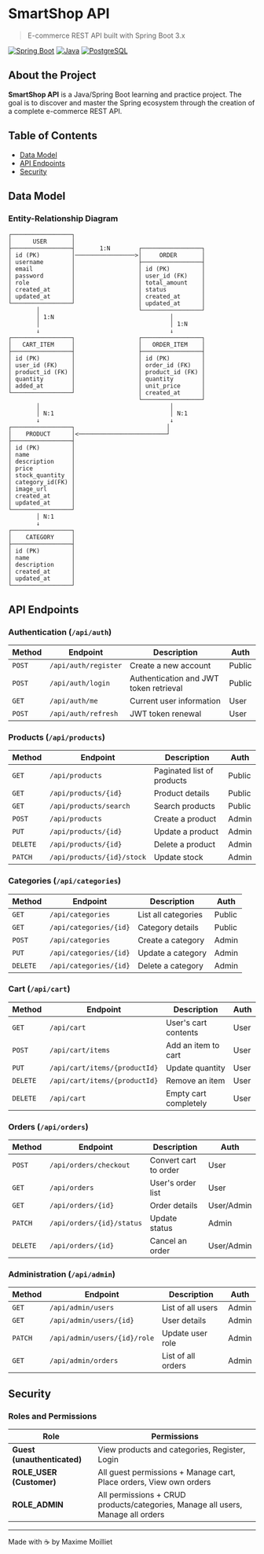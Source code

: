 # SmartShop API

> E-commerce REST API built with Spring Boot 3.x

[![Spring Boot](https://img.shields.io/badge/Spring%20Boot-3.5.6-brightgreen.svg)](https://spring.io/projects/spring-boot)
[![Java](https://img.shields.io/badge/Java-21-orange.svg)](https://www.oracle.com/java/)
[![PostgreSQL](https://img.shields.io/badge/PostgreSQL-latest-blue.svg)](https://www.postgresql.org/)

## About the Project

**SmartShop API** is a Java/Spring Boot learning and practice project. The goal is to discover and master the Spring ecosystem through the creation of a complete e-commerce REST API.

## Table of Contents

- [Data Model](#data-model)
- [API Endpoints](#api-endpoints)
- [Security](#security)

## Data Model

### Entity-Relationship Diagram

```
┌─────────────────┐
│      USER       │
├─────────────────┤       1:N        ┌─────────────────┐
│ id (PK)         │─────────────────>│     ORDER       │
│ username        │                  ├─────────────────┤
│ email           │                  │ id (PK)         │
│ password        │                  │ user_id (FK)    │
│ role            │                  │ total_amount    │
│ created_at      │                  │ status          │
│ updated_at      │                  │ created_at      │
└─────────────────┘                  │ updated_at      │
        │                            └─────────────────┘
        │ 1:N                                 │
        │                                     │ 1:N
        ↓                                     ↓
┌─────────────────┐                  ┌─────────────────┐
│   CART_ITEM     │                  │   ORDER_ITEM    │
├─────────────────┤                  ├─────────────────┤
│ id (PK)         │                  │ id (PK)         │
│ user_id (FK)    │                  │ order_id (FK)   │
│ product_id (FK) │                  │ product_id (FK) │
│ quantity        │                  │ quantity        │
│ added_at        │                  │ unit_price      │
└─────────────────┘                  │ created_at      │
                                     └─────────────────┘
        │                                     │
        │ N:1                                 │ N:1
        ↓                                     ↓
┌─────────────────┐                          │
│    PRODUCT      │<─────────────────────────┘
├─────────────────┤
│ id (PK)         │
│ name            │
│ description     │
│ price           │
│ stock_quantity  │
│ category_id(FK) │
│ image_url       │
│ created_at      │
│ updated_at      │
└─────────────────┘
        │ N:1
        ↓
┌─────────────────┐
│    CATEGORY     │
├─────────────────┤
│ id (PK)         │
│ name            │
│ description     │
│ created_at      │
│ updated_at      │
└─────────────────┘
```

## API Endpoints

### Authentication (`/api/auth`)

| Method | Endpoint | Description | Auth |
|---------|----------|-------------|------|
| `POST` | `/api/auth/register` | Create a new account | Public |
| `POST` | `/api/auth/login` | Authentication and JWT token retrieval | Public |
| `GET` | `/api/auth/me` | Current user information | User |
| `POST` | `/api/auth/refresh` | JWT token renewal | User |

### Products (`/api/products`)

| Method | Endpoint | Description | Auth |
|---------|----------|-------------|------|
| `GET` | `/api/products` | Paginated list of products | Public |
| `GET` | `/api/products/{id}` | Product details | Public |
| `GET` | `/api/products/search` | Search products | Public |
| `POST` | `/api/products` | Create a product | Admin |
| `PUT` | `/api/products/{id}` | Update a product | Admin |
| `DELETE` | `/api/products/{id}` | Delete a product | Admin |
| `PATCH` | `/api/products/{id}/stock` | Update stock | Admin |

### Categories (`/api/categories`)

| Method | Endpoint | Description | Auth |
|---------|----------|-------------|------|
| `GET` | `/api/categories` | List all categories | Public |
| `GET` | `/api/categories/{id}` | Category details | Public |
| `POST` | `/api/categories` | Create a category | Admin |
| `PUT` | `/api/categories/{id}` | Update a category | Admin |
| `DELETE` | `/api/categories/{id}` | Delete a category | Admin |

### Cart (`/api/cart`)

| Method | Endpoint | Description | Auth |
|---------|----------|-------------|------|
| `GET` | `/api/cart` | User's cart contents | User |
| `POST` | `/api/cart/items` | Add an item to cart | User |
| `PUT` | `/api/cart/items/{productId}` | Update quantity | User |
| `DELETE` | `/api/cart/items/{productId}` | Remove an item | User |
| `DELETE` | `/api/cart` | Empty cart completely | User |

### Orders (`/api/orders`)

| Method | Endpoint | Description | Auth |
|---------|----------|-------------|------|
| `POST` | `/api/orders/checkout` | Convert cart to order | User |
| `GET` | `/api/orders` | User's order list | User |
| `GET` | `/api/orders/{id}` | Order details | User/Admin |
| `PATCH` | `/api/orders/{id}/status` | Update status | Admin |
| `DELETE` | `/api/orders/{id}` | Cancel an order | User/Admin |

### Administration (`/api/admin`)

| Method | Endpoint | Description | Auth |
|---------|----------|-------------|------|
| `GET` | `/api/admin/users` | List of all users | Admin |
| `GET` | `/api/admin/users/{id}` | User details | Admin |
| `PATCH` | `/api/admin/users/{id}/role` | Update user role | Admin |
| `GET` | `/api/admin/orders` | List of all orders | Admin |

## Security

### Roles and Permissions

| Role | Permissions |
|------|------------|
| **Guest (unauthenticated)** | View products and categories, Register, Login |
| **ROLE_USER (Customer)** | All guest permissions + Manage cart, Place orders, View own orders |
| **ROLE_ADMIN** | All permissions + CRUD products/categories, Manage all users, Manage all orders |

---

Made with ☕ by Maxime Moilliet
